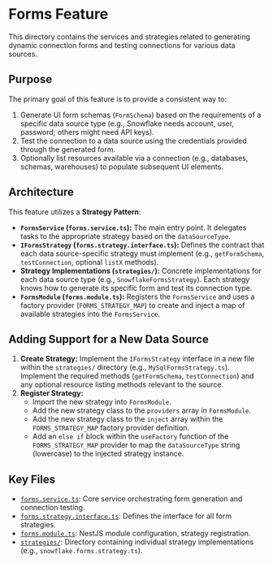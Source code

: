 # Forms Feature

This directory contains the services and strategies related to generating dynamic connection forms and testing connections for various data sources.

## Purpose

The primary goal of this feature is to provide a consistent way to:
1.  Generate UI form schemas (`FormSchema`) based on the requirements of a specific data source type (e.g., Snowflake needs account, user, password; others might need API keys).
2.  Test the connection to a data source using the credentials provided through the generated form.
3.  Optionally list resources available via a connection (e.g., databases, schemas, warehouses) to populate subsequent UI elements.

## Architecture

This feature utilizes a **Strategy Pattern**:

-   **`FormsService` (`forms.service.ts`):** The main entry point. It delegates tasks to the appropriate strategy based on the `dataSourceType`.
-   **`IFormsStrategy` (`forms.strategy.interface.ts`):** Defines the contract that each data source-specific strategy must implement (e.g., `getFormSchema`, `testConnection`, optional `listX` methods).
-   **Strategy Implementations (`strategies/`):** Concrete implementations for each data source type (e.g., `SnowflakeFormsStrategy`). Each strategy knows how to generate its specific form and test its connection type.
-   **`FormsModule` (`forms.module.ts`):** Registers the `FormsService` and uses a factory provider (`FORMS_STRATEGY_MAP`) to create and inject a map of available strategies into the `FormsService`.

## Adding Support for a New Data Source

1.  **Create Strategy:** Implement the `IFormsStrategy` interface in a new file within the `strategies/` directory (e.g., `MySqlFormsStrategy.ts`). Implement the required methods (`getFormSchema`, `testConnection`) and any optional resource listing methods relevant to the source.
2.  **Register Strategy:**
    *   Import the new strategy into `FormsModule`.
    *   Add the new strategy class to the `providers` array in `FormsModule`.
    *   Add the new strategy class to the `inject` array within the `FORMS_STRATEGY_MAP` factory provider definition.
    *   Add an `else if` block within the `useFactory` function of the `FORMS_STRATEGY_MAP` provider to map the `dataSourceType` string (lowercase) to the injected strategy instance.

## Key Files

-   [`forms.service.ts`](forms.service.ts): Core service orchestrating form generation and connection testing.
-   [`forms.strategy.interface.ts`](forms.strategy.interface.ts): Defines the interface for all form strategies.
-   [`forms.module.ts`](forms.module.ts): NestJS module configuration, strategy registration.
-   [`strategies/`](strategies/): Directory containing individual strategy implementations (e.g., `snowflake.forms.strategy.ts`). 
